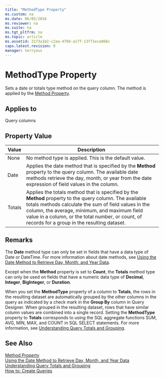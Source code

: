 ```yaml
---
title: "MethodType Property"
ms.custom: na
ms.date: 06/05/2016
ms.reviewer: na
ms.suite: na
ms.tgt_pltfrm: na
ms.topic: article
ms.assetid: 2173a1b2-c2aa-470d-a17f-13f71ece068c
caps.latest.revision: 9
manager: terryaus
---
```

# MethodType Property
Sets a date or totals type method on the query column. The method is applied by the [Method Property](../dynamics-nav/Method-Property.md).  
  
## Applies to  
 Query columns  
  
## Property Value  
  
|Value|Description|  
|-----------|-----------------|  
|None|No method type is applied. This is the default value.|  
|Date|Applies the date method that is specified by the **Method** property to the query column. The available date methods retrieve the day, month, or year from the date expression of field values in the column.|  
|Totals|Applies the totals method that is specified by the **Method** property to the query column. The available totals methods calculate the sum of field values in the column, the average, minimum, and maximum field value in a column, or the total number, or count, of records for a group in the resulting dataset.|  
  
## Remarks  
 The **Date** method type can only be set in fields that have a data type of Date or DateTime. For more information about date methods, see [Using the Date Method to Retrieve Day, Month, and Year Data](../dynamics-nav/Using-the-Date-Method-to-Retrieve-Day--Month--and-Year-Data.md).  
  
 Except when the **Method** property is set to **Count**, the **Totals** method type can only be used on fields that have a numeric data type of **Decimal**, **Integer**, **BigInteger**, or **Duration**.  
  
 When you set the **MethodType** property of a column to **Totals**, the rows in the resulting dataset are automatically grouped by the other columns in the query as indicated by a check mark in the **Group By** column in Query Designer. When grouped in the resulting dataset, rows that have similar column values are combined into a single record. Setting the **MethodType** property to **Totals** corresponds to using the SQL aggregate functions SUM, AVG, MIN, MAX, and COUNT in SQL SELECT statements. For more information, see [Understanding Query Totals and Grouping](../dynamics-nav/Understanding-Query-Totals-and-Grouping.md).  
  
## See Also  
 [Method Property](../dynamics-nav/Method-Property.md)   
 [Using the Date Method to Retrieve Day, Month, and Year Data](../dynamics-nav/Using-the-Date-Method-to-Retrieve-Day--Month--and-Year-Data.md)   
 [Understanding Query Totals and Grouping](../dynamics-nav/Understanding-Query-Totals-and-Grouping.md)   
 [How to: Create Queries](../Topic/How%20to:%20Create%20Queries.md)